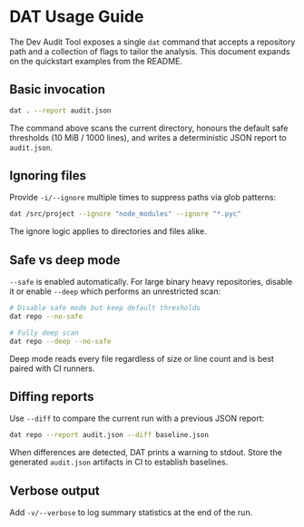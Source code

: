 # DAT Usage Guide

The Dev Audit Tool exposes a single `dat` command that accepts a repository path and a collection of
flags to tailor the analysis. This document expands on the quickstart examples from the README.

## Basic invocation

```bash
dat . --report audit.json
```

The command above scans the current directory, honours the default safe thresholds (10 MiB / 1000
lines), and writes a deterministic JSON report to `audit.json`.

## Ignoring files

Provide `-i/--ignore` multiple times to suppress paths via glob patterns:

```bash
dat /src/project --ignore "node_modules" --ignore "*.pyc"
```

The ignore logic applies to directories and files alike.

## Safe vs deep mode

`--safe` is enabled automatically. For large binary heavy repositories, disable it or enable `--deep`
which performs an unrestricted scan:

```bash
# Disable safe mode but keep default thresholds
dat repo --no-safe

# Fully deep scan
dat repo --deep --no-safe
```

Deep mode reads every file regardless of size or line count and is best paired with CI runners.

## Diffing reports

Use `--diff` to compare the current run with a previous JSON report:

```bash
dat repo --report audit.json --diff baseline.json
```

When differences are detected, DAT prints a warning to stdout. Store the generated `audit.json`
artifacts in CI to establish baselines.

## Verbose output

Add `-v/--verbose` to log summary statistics at the end of the run.
